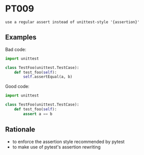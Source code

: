 # PT009

`use a regular assert instead of unittest-style '{assertion}'`

## Examples

Bad code:

```python
import unittest

class TestFoo(unittest.TestCase):
    def test_foo(self):
        self.assertEqual(a, b)
```

Good code:

```python
import unittest

class TestFoo(unittest.TestCase):
    def test_foo(self):
        assert a == b
```

## Rationale

* to enforce the assertion style recommended by pytest
* to make use of pytest's assertion rewriting
